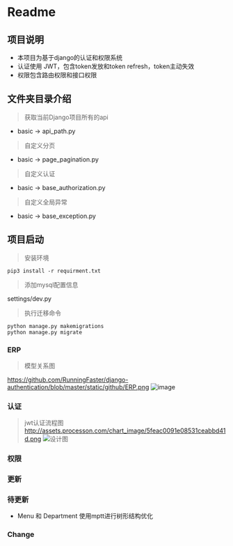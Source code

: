 # Readme

## 项目说明

* 本项目为基于django的认证和权限系统
* 认证使用 JWT，包含token发放和token refresh，token主动失效
* 权限包含路由权限和接口权限

## 文件夹目录介绍

> 获取当前Django项目所有的api

* basic -> api_path.py

> 自定义分页

* basic -> page_pagination.py

> 自定义认证

* basic -> base_authorization.py

> 自定义全局异常

* basic -> base_exception.py

## 项目启动

> 安装环境

```shell script
pip3 install -r requirment.txt
```

> 添加mysql配置信息

settings/dev.py

> 执行迁移命令

```shell script
python manage.py makemigrations
python manage.py migrate
```

### ERP

> 模型关系图

https://github.com/RunningFaster/django-authentication/blob/master/static/github/ERP.png
![image](https://github.com/RunningFaster/django-authentication/blob/master/static/github/ERP.png)

### 认证

> jwt认证流程图
http://assets.processon.com/chart_image/5feac0091e08531ceabbd41d.png
![设计图](http://assets.processon.com/chart_image/5feac0091e08531ceabbd41d.png)

### 权限

### 更新

### 待更新

* Menu 和 Department 使用mptt进行树形结构优化

### Change